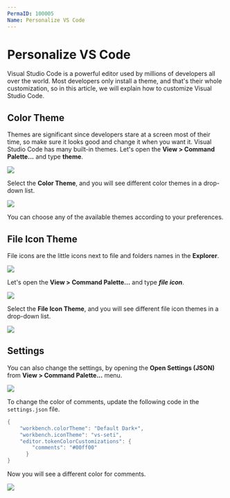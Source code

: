 ```yaml
---
PermaID: 100005
Name: Personalize VS Code
---
```


# Personalize VS Code

Visual Studio Code is a powerful editor used by millions of developers all over the world. Most developers only install a theme, and that's their whole customization, so in this article, we will explain how to customize Visual Studio Code.

## Color Theme

Themes are significant since developers stare at a screen most of their time, so make sure it looks good and change it when you want it. Visual Studio Code has many built-in themes. Let's open the **View > Command Palette...** and type **theme**.

<img src="https://raw.githubusercontent.com/zzzprojects/learn-orm/master/tutorials/visual-studio-code/images/personalize-vs-code-1.png">

Select the **Color Theme**, and you will see different color themes in a drop-down list.

<img src="https://raw.githubusercontent.com/zzzprojects/learn-orm/master/tutorials/visual-studio-code/images/personalize-vs-code-2.png">

You can choose any of the available themes according to your preferences.

## File Icon Theme

File icons are the little icons next to file and folders names in the **Explorer**.

<img src="https://raw.githubusercontent.com/zzzprojects/learn-orm/master/tutorials/visual-studio-code/images/personalize-vs-code-3.png">

Let's open the **View > Command Palette...** and type ***file icon***.

<img src="https://raw.githubusercontent.com/zzzprojects/learn-orm/master/tutorials/visual-studio-code/images/personalize-vs-code-4.png">

Select the **File Icon Theme**, and you will see different file icon themes in a drop-down list.

<img src="https://raw.githubusercontent.com/zzzprojects/learn-orm/master/tutorials/visual-studio-code/images/personalize-vs-code-5.png">

## Settings

You can also change the settings, by opening the **Open Settings (JSON)** from **View > Command Palette...** menu.

<img src="https://raw.githubusercontent.com/zzzprojects/learn-orm/master/tutorials/visual-studio-code/images/personalize-vs-code-6.png">

To change the color of comments, update the following code in the `settings.json` file.

```csharp
{
    "workbench.colorTheme": "Default Dark+",
    "workbench.iconTheme": "vs-seti",
    "editor.tokenColorCustomizations": {
        "comments": "#00ff00"
      }
}
```

Now you will see a different color for comments.

<img src="https://raw.githubusercontent.com/zzzprojects/learn-orm/master/tutorials/visual-studio-code/images/personalize-vs-code-7.png">
